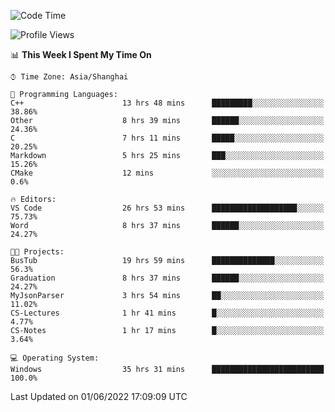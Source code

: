 <!--START_SECTION:waka-->
![Code Time](http://img.shields.io/badge/Code%20Time-91%20hrs%2046%20mins-blue)

![Profile Views](http://img.shields.io/badge/Profile%20Views-5-blue)

📊 **This Week I Spent My Time On** 

```text
⌚︎ Time Zone: Asia/Shanghai

💬 Programming Languages: 
C++                      13 hrs 48 mins      █████████░░░░░░░░░░░░░░░░   38.86% 
Other                    8 hrs 39 mins       ██████░░░░░░░░░░░░░░░░░░░   24.36% 
C                        7 hrs 11 mins       █████░░░░░░░░░░░░░░░░░░░░   20.25% 
Markdown                 5 hrs 25 mins       ███░░░░░░░░░░░░░░░░░░░░░░   15.26% 
CMake                    12 mins             ░░░░░░░░░░░░░░░░░░░░░░░░░   0.6%

🔥 Editors: 
VS Code                  26 hrs 53 mins      ███████████████████░░░░░░   75.73% 
Word                     8 hrs 37 mins       ██████░░░░░░░░░░░░░░░░░░░   24.27%

🐱‍💻 Projects: 
BusTub                   19 hrs 59 mins      ██████████████░░░░░░░░░░░   56.3% 
Graduation               8 hrs 37 mins       ██████░░░░░░░░░░░░░░░░░░░   24.27% 
MyJsonParser             3 hrs 54 mins       ██░░░░░░░░░░░░░░░░░░░░░░░   11.02% 
CS-Lectures              1 hr 41 mins        █░░░░░░░░░░░░░░░░░░░░░░░░   4.77% 
CS-Notes                 1 hr 17 mins        █░░░░░░░░░░░░░░░░░░░░░░░░   3.64%

💻 Operating System: 
Windows                  35 hrs 31 mins      █████████████████████████   100.0%

```


 Last Updated on 01/06/2022 17:09:09 UTC
<!--END_SECTION:waka-->
